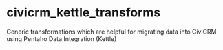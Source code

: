 civicrm_kettle_transforms
=========================

Generic transformations which are helpful for migrating data into CiviCRM using Pentaho Data Integration (Kettle)
